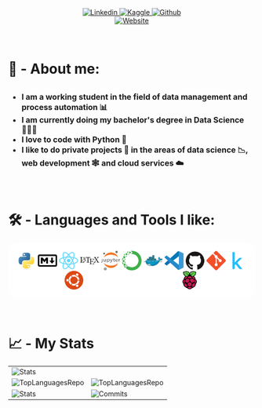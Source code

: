 <div id="header" align="center">
    <div id="bages">
        <a href="https://www.linkedin.com/in/john-truninger/">
            <img
                src="https://img.shields.io/badge/linkedin-%230077B5.svg?style=for-the-badge&logo=linkedin&logoColor=white"
                alt="Linkedin"
            />
        </a>
        <a href="https://www.kaggle.com/johntrunix">
            <img
                src="https://img.shields.io/badge/Kaggle-035a7d?style=for-the-badge&logo=kaggle&logoColor=white"
                alt="Kaggle"
            />
        </a>
        <a href="https://github.com/JohnTrunix">
            <img
                src="https://img.shields.io/badge/github-%23121011.svg?style=for-the-badge&logo=github&logoColor=white"
                alt="Github"
            />
        </a>
    </div>
    <a href="https://www.john-trunix.ch">
        <img
            src="https://img.shields.io/website?down_color=red&down_message=offline&style=for-the-badge&up_message=online&url=https%3A%2F%2Fjohn-trunix.ch"
            alt="Website"
        />
    </a>
</div>
<br />
<br />
<h1>
    📘 - About me:
    <h2 />
    <ul style="font-size: medium">
        <li>
            I am a working student in the field of data management and process
            automation 📊
        </li>
        <li>I am currently doing my bachelor's degree in Data Science 👨🏻‍🎓</li>
        <li>I love to code with Python 🐍</li>
        <li>
            I like to do private projects 📁 in the areas of data science 📉,
            web development 🕸️ and cloud services ☁️
        </li>
    </ul>
    <br />
    <h1>🛠️ - Languages and Tools I like:</h1>
    <div
        style="
            background-color: #ffffff;
            border-radius: 1rem;
            padding: 1rem;
            display: flex;
            justify-content: space-around;
            flex-wrap: wrap;
        "
    >
        <img
            src="https://raw.githubusercontent.com/devicons/devicon/1119b9f84c0290e0f0b38982099a2bd027a48bf1/icons/python/python-original.svg"
            title="Python"
            alt="Python"
            width="40"
        />
        <img
            src="https://raw.githubusercontent.com/devicons/devicon/1119b9f84c0290e0f0b38982099a2bd027a48bf1/icons/markdown/markdown-original.svg"
            title="Markdown"
            alt="Markdown"
            width="40"
        />
        <img
            src="https://raw.githubusercontent.com/devicons/devicon/1119b9f84c0290e0f0b38982099a2bd027a48bf1/icons/react/react-original.svg"
            title="React"
            alt="React"
            width="40"
        />
        <img
            src="https://raw.githubusercontent.com/devicons/devicon/1119b9f84c0290e0f0b38982099a2bd027a48bf1/icons/latex/latex-original.svg"
            title="Latex"
            alt="Latex"
            width="40"
        />
        <img
            src="https://raw.githubusercontent.com/devicons/devicon/1119b9f84c0290e0f0b38982099a2bd027a48bf1/icons/jupyter/jupyter-original-wordmark.svg"
            title="Jupyter"
            alt="Jupyter"
            width="40"
        />
        <img
            src="https://raw.githubusercontent.com/devicons/devicon/1119b9f84c0290e0f0b38982099a2bd027a48bf1/icons/anaconda/anaconda-original.svg"
            title="Anaconda"
            alt="Anaconda"
            width="40"
        />
        <img
            src="https://raw.githubusercontent.com/devicons/devicon/1119b9f84c0290e0f0b38982099a2bd027a48bf1/icons/docker/docker-original.svg"
            title="Docker"
            alt="Docker"
            width="40"
        />
        <img
            src="https://raw.githubusercontent.com/devicons/devicon/1119b9f84c0290e0f0b38982099a2bd027a48bf1/icons/vscode/vscode-original.svg"
            title="VSCode"
            alt="VSCode"
            width="40"
        />
        <img
            src="https://raw.githubusercontent.com/devicons/devicon/1119b9f84c0290e0f0b38982099a2bd027a48bf1/icons/github/github-original.svg"
            title="Github"
            alt="Github"
            width="40"
        />
        <img
            src="https://raw.githubusercontent.com/devicons/devicon/1119b9f84c0290e0f0b38982099a2bd027a48bf1/icons/git/git-original.svg"
            title="Git"
            alt="Git"
            width="40"
        />
        <img
            src="https://raw.githubusercontent.com/devicons/devicon/1119b9f84c0290e0f0b38982099a2bd027a48bf1/icons/kaggle/kaggle-original.svg"
            title="Kaggle"
            alt="Anaconda"
            width="40"
        />
        <img
            src="https://raw.githubusercontent.com/devicons/devicon/1119b9f84c0290e0f0b38982099a2bd027a48bf1/icons/ubuntu/ubuntu-plain.svg"
            title="Ubuntu"
            alt="Ubuntu"
            width="40"
        />
        <img
            src="https://raw.githubusercontent.com/devicons/devicon/1119b9f84c0290e0f0b38982099a2bd027a48bf1/icons/raspberrypi/raspberrypi-original.svg"
            title="Raspberry"
            alt="Raspberry"
            width="40"
        />
    </div>
    <br />
    <br />
    <h1>📈 - My Stats</h1>
    <div style="display: flex; flex-direction: column; justify-content: center">
        <table
            style="
                width: 100%;
                justify-content: center;
                margin: 0;
                padding: 0;
                border: none;
            "
        >
            <tr>
                <td colspan="2">
                    <img
                        src="http://github-profile-summary-cards.vercel.app/api/cards/profile-details?username=johntrunix&theme=github"
                        alt="Stats"
                        width="100%"
                    />
                </td>
            </tr>
            <tr>
                <td>
                    <img
                        src="http://github-profile-summary-cards.vercel.app/api/cards/repos-per-language?username=johntrunix&theme=github"
                        alt="TopLanguagesRepo"
                        width="100%"
                    />
                </td>
                <td>
                    <img
                        src="http://github-profile-summary-cards.vercel.app/api/cards/most-commit-language?username=johntrunix&theme=github"
                        alt="TopLanguagesRepo"
                        width="100%"
                    />
                </td>
            </tr>
            <tr>
                <td>
                    <img
                        src="http://github-profile-summary-cards.vercel.app/api/cards/stats?username=johntrunix&theme=github"
                        alt="Stats"
                        width="100%"
                    />
                </td>
                <td>
                    <img
                        src="http://github-profile-summary-cards.vercel.app/api/cards/productive-time?username=johntrunix&theme=github&utcOffset=8"
                        alt="Commits"
                        width="100%"
                    />
                </td>
            </tr>
        </table>
    </div>
</h1>
